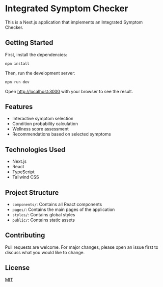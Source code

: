 # Integrated Symptom Checker

This is a Next.js application that implements an Integrated Symptom Checker.

## Getting Started

First, install the dependencies:

```bash
npm install
```

Then, run the development server:

```bash
npm run dev
```

Open [http://localhost:3000](http://localhost:3000) with your browser to see the result.

## Features

- Interactive symptom selection
- Condition probability calculation
- Wellness score assessment
- Recommendations based on selected symptoms

## Technologies Used

- Next.js
- React
- TypeScript
- Tailwind CSS

## Project Structure

- `components/`: Contains all React components
- `pages/`: Contains the main pages of the application
- `styles/`: Contains global styles
- `public/`: Contains static assets

## Contributing

Pull requests are welcome. For major changes, please open an issue first to discuss what you would like to change.

## License

[MIT](https://choosealicense.com/licenses/mit/)